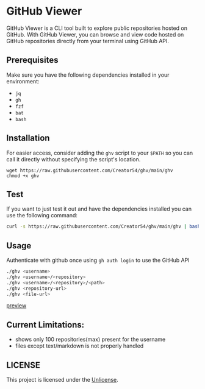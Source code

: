 # GitHub Viewer

GitHub Viewer is a CLI tool built to explore public repositories hosted on GitHub. With GitHub Viewer, you can browse and view code hosted on GitHub repositories directly from your terminal using GitHub API.

## Prerequisites

Make sure you have the following dependencies installed in your environment:

- `jq`
- `gh`
- `fzf`
- `bat`
- `bash`

## Installation

For easier access, consider adding the `ghv` script to your `$PATH` so you can call it directly without specifying the script's location.

```
wget https://raw.githubusercontent.com/Creator54/ghv/main/ghv
chmod +x ghv
```

## Test

If you want to just test it out and have the dependencies installed you can use the following command:

```bash
curl -s https://raw.githubusercontent.com/Creator54/ghv/main/ghv | bash -s creator54/ghv
```

## Usage

Authenticate with github once using `gh auth login` to use the GitHub API

```bash
./ghv <username>
./ghv <username>/<repository>
./ghv <username>/<repository>/<path>
./ghv <repository-url>
./ghv <file-url>
```
[preview](https://github.com/Creator54/ghv/assets/34543609/891f98a2-692b-44df-9c7b-e50785c1996d)

## Current Limitations:

* shows only 100 repositories(max) present for the username
* files except text/markdown is not properly handled

## LICENSE

This project is licensed under the [Unlicense](./LICENSE).
